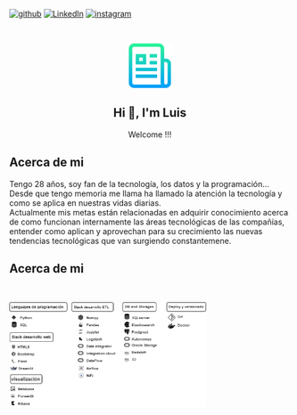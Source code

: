 [![github][github-shield]][github-url] [![LinkedIn][linkedin-shield]][linkedin-url] [![instagram][instagram-shield]][instagram-url]

<link rel="stylesheet" href="https://cdn.jsdelivr.net/gh/devicons/devicon@v2.14.0/devicon.min.css">

<!-- PROJECT LOGO -->
<br />
<p align="center">

  <img src="images/logo.png" alt="Logo" width="80" height="80">

  <h2  align="center">Hi 👋, I'm Luis</h2>
  <p align="center">
    Welcome !!!
  </p> 
</p>

<!-- in your body -->
<i class="devicon-python-plain"></i>
<i class="devicon-postgresql-plain"></i><i class="devicon-sqlalchemy-plain"></i><i class="devicon-microsoftsqlserver-plain"></i><i class="devicon-pandas-original"><i class="devicon-numpy-original"></i></i><i class="devicon-amazonwebservices-plain-wordmark"></i><i class="devicon-jupyter-plain-wordmark"></i><i class="devicon-azure-plain-wordmark"></i><i class="devicon-docker-plain-wordmark"></i><i class="devicon-oracle-original"></i><i class="devicon-git-plain"></i><i class="devicon-github-original"></i><i class="devicon-linux-plain"></i>

<!-- Acerca de mi -->
## Acerca de mi
Tengo 28 años, soy fan de la tecnología, los datos y la programación...
<br />
Desde que tengo memoria me llama ha llamado la atención la tecnología y como se aplica en
nuestras vidas diarias.
<br />
Actualmente mis metas están relacionadas en adquirir conocimiento acerca de como funcionan
internamente las áreas tecnológicas de las compañías, entender como aplican y aprovechan
para su crecimiento las nuevas tendencias tecnológicas que van surgiendo constantemene.

<!-- Acerca de mi -->
## Acerca de mi
<br />
<p align="left">

  <img src="images/IconsSkills.drawio.png" alt="Logo" width="70%">

</p>


<!-- VARS -->

[linkedin-shield]: https://img.shields.io/badge/LinkedIn-0077B5?style=for-the-badge&logo=linkedin&logoColor=white
[linkedin-url]: https://www.linkedin.com/in/luisarg03/


[github-shield]:https://img.shields.io/badge/GitHub-100000?style=for-the-badge&logo=github&logoColor=white
[github-url]:https://github.com/Luisarg03

[instagram-shield]:https://img.shields.io/badge/Instagram-E4405F?style=for-the-badge&logo=instagram&logoColor=white
[instagram-url]:https://www.instagram.com/hiro_lmp/
